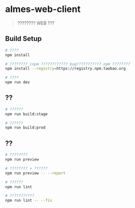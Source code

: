 # almes-web-client

> ???????? WEB ???

## Build Setup

```bash
# ????
npm install

# ???????? cnpm ???????????? bug??????????? npm ????????
npm install --registry=https://registry.npm.taobao.org

# ????
npm run dev
```

## ??

```bash
# ??????
npm run build:stage

# ??????
npm run build:prod
```

## ??

```bash
# ????????
npm run preview

# ???????? + ??????
npm run preview -- --report

# ??????
npm run lint

# ???????????
npm run lint -- --fix
```